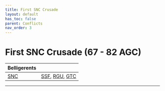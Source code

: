 ```yaml
---
title: First SNC Crusade
layout: default
has_toc: false
parent: Conflicts
nav_order: 3
---
```


# First SNC Crusade (67 - 82 AGC)

| Belligerents        | |
|:-------------|:------------------|
| [SNC] | [SSF], [RGU], [GTC] |

----

[SNC]: ../../factions/snc.html
[SSF]: ../../factions/ssf.html
[RGU]: ../../factions/rgu.html
[GTC]: ../../factions/etc.html